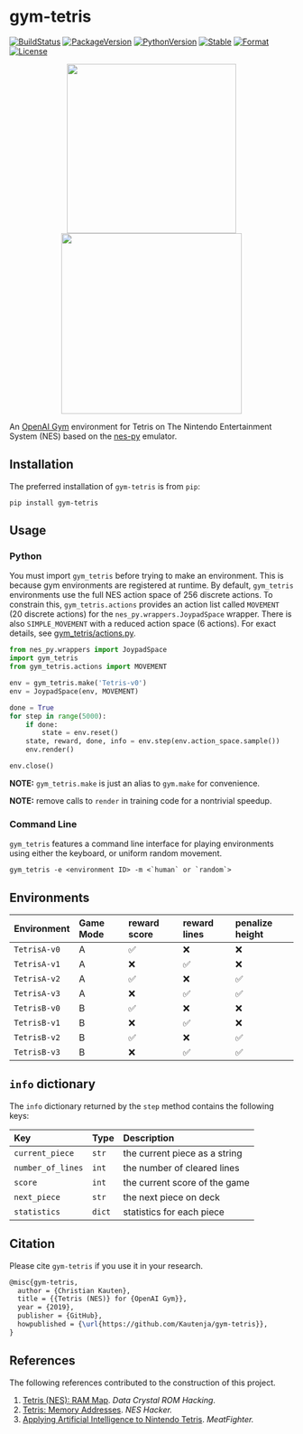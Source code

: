 # gym-tetris

[![BuildStatus][build-status]][ci-server]
[![PackageVersion][pypi-version]][pypi-home]
[![PythonVersion][python-version]][python-home]
[![Stable][pypi-status]][pypi-home]
[![Format][pypi-format]][pypi-home]
[![License][pypi-license]](LICENSE)

[build-status]: https://travis-ci.com/Kautenja/gym-tetris.svg?branch=master
[ci-server]: https://travis-ci.com/Kautenja/gym-tetris
[pypi-version]: https://badge.fury.io/py/gym-tetris.svg
[pypi-license]: https://img.shields.io/pypi/l/gym-tetris.svg
[pypi-status]: https://img.shields.io/pypi/status/gym-tetris.svg
[pypi-format]: https://img.shields.io/pypi/format/gym-tetris.svg
[pypi-home]: https://badge.fury.io/py/gym-tetris
[python-version]: https://img.shields.io/pypi/pyversions/gym-tetris.svg
[python-home]: https://python.org

<p align="center">
<img
  src="https://user-images.githubusercontent.com/2184469/58226585-ee152500-7cec-11e9-84a9-1658e4012361.jpg"
  height="300px" />
<img
  src="https://user-images.githubusercontent.com/2184469/58226782-cffbf480-7ced-11e9-8f55-a42baae35fbd.png"
  width="320px" />
</p>

An [OpenAI Gym](https://github.com/openai/gym) environment for Tetris on The
Nintendo Entertainment System (NES) based on the
[nes-py](https://github.com/Kautenja/nes-py) emulator.

## Installation

The preferred installation of `gym-tetris` is from `pip`:

```shell
pip install gym-tetris
```

## Usage

### Python

You must import `gym_tetris` before trying to make an environment.
This is because gym environments are registered at runtime. By default,
`gym_tetris` environments use the full NES action space of 256
discrete actions. To constrain this, `gym_tetris.actions` provides
an action list called `MOVEMENT` (20 discrete actions) for the
`nes_py.wrappers.JoypadSpace` wrapper. There is also
`SIMPLE_MOVEMENT` with a reduced action space (6 actions). For exact details,
see [gym_tetris/actions.py](gym_tetris/actions.py).

```python
from nes_py.wrappers import JoypadSpace
import gym_tetris
from gym_tetris.actions import MOVEMENT

env = gym_tetris.make('Tetris-v0')
env = JoypadSpace(env, MOVEMENT)

done = True
for step in range(5000):
    if done:
        state = env.reset()
    state, reward, done, info = env.step(env.action_space.sample())
    env.render()

env.close()
```

**NOTE:** `gym_tetris.make` is just an alias to `gym.make` for
convenience.

**NOTE:** remove calls to `render` in training code for a nontrivial
speedup.

### Command Line

`gym_tetris` features a command line interface for playing
environments using either the keyboard, or uniform random movement.

```shell
gym_tetris -e <environment ID> -m <`human` or `random`>
```

## Environments

| Environment  | Game Mode | reward score | reward lines | penalize height |
|:-------------|:----------|:-------------|:-------------|:----------------|
| `TetrisA-v0` | A         | &#9989;      | &#10060;     | &#10060;        |
| `TetrisA-v1` | A         | &#10060;     | &#9989;      | &#10060;        |
| `TetrisA-v2` | A         | &#9989;      | &#10060;     | &#9989;         |
| `TetrisA-v3` | A         | &#10060;     | &#9989;      | &#9989;         |
| `TetrisB-v0` | B         | &#9989;      | &#10060;     | &#10060;        |
| `TetrisB-v1` | B         | &#10060;     | &#9989;      | &#10060;        |
| `TetrisB-v2` | B         | &#9989;      | &#10060;     | &#9989;         |
| `TetrisB-v3` | B         | &#10060;     | &#9989;      | &#9989;         |

## `info` dictionary

The `info` dictionary returned by the `step` method contains the following
keys:

| Key               | Type    | Description
|:------------------|:--------|:---------------------------------------------|
| `current_piece`   | `str`   | the current piece as a string
| `number_of_lines` | `int`   | the number of cleared lines
| `score`           | `int`   | the current score of the game
| `next_piece`      | `str`   | the next piece on deck
| `statistics`      | `dict`  | statistics for each piece

## Citation

Please cite `gym-tetris` if you use it in your research.

```tex
@misc{gym-tetris,
  author = {Christian Kauten},
  title = {{Tetris (NES)} for {OpenAI Gym}},
  year = {2019},
  publisher = {GitHub},
  howpublished = {\url{https://github.com/Kautenja/gym-tetris}},
}
```

## References

The following references contributed to the construction of this project.

1. [Tetris (NES): RAM Map](https://datacrystal.romhacking.net/wiki/Tetris_(NES)). _Data Crystal ROM Hacking_.
2. [Tetris: Memory Addresses](http://www.thealmightyguru.com/Games/Hacking/Wiki/index.php?title=Tetris#Memory_Addresses). _NES Hacker._
3. [Applying Artificial Intelligence to Nintendo Tetris](https://meatfighter.com/nintendotetrisai/). _MeatFighter._
